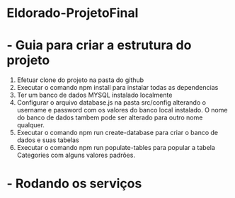 # Eldorado-ProjetoFinal

 # - Guia para criar a estrutura do projeto
 1. Efetuar clone do projeto na pasta do github
 2. Executar o comando npm install para instalar todas as dependencias
 3. Ter um banco de dados MYSQL instalado localmente
 4. Configurar o arquivo database.js na pasta src/config alterando o username e password com os valores do banco local instalado. O nome do banco de dados tambem pode ser alterado para outro nome qualquer.
 5. Executar o comando npm run create-database para criar o banco de dados e suas tabelas
 6. Executar o comando npm run populate-tables para popular a tabela Categories com alguns valores padrões.

 # - Rodando os serviços